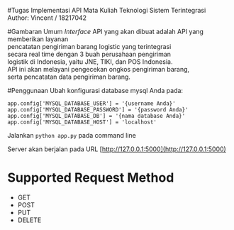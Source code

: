 #Tugas Implementasi API
Mata Kuliah Teknologi Sistem Terintegrasi
<br>Author: Vincent / 18217042

#Gambaran Umum _Interface_
API yang akan dibuat adalah API yang memberikan layanan 
<br>pencatatan pengiriman barang logistic yang terintegrasi 
<br>secara real time dengan 3 buah perusahaan pengiriman 
<br>logistik di Indonesia, yaitu JNE, TIKI, dan POS Indonesia. 
<br>API ini akan melayani pengecekan ongkos pengiriman barang, 
<br>serta pencatatan data pengiriman barang.

#Penggunaan
Ubah konfigurasi database mysql Anda pada:<br>
~~~
app.config['MYSQL_DATABASE_USER'] = '{username Anda}'
app.config['MYSQL_DATABASE_PASSWORD'] = '{password Anda}'
app.config['MYSQL_DATABASE_DB'] = '{nama database Anda}'
app.config['MYSQL_DATABASE_HOST'] = 'localhost'
~~~


Jalankan `python app.py` pada command line

Server akan berjalan pada URL [http://127.0.0.1:5000](http://127.0.0.1:5000)

# Supported Request Method
+ GET
+ POST
+ PUT
+ DELETE 

